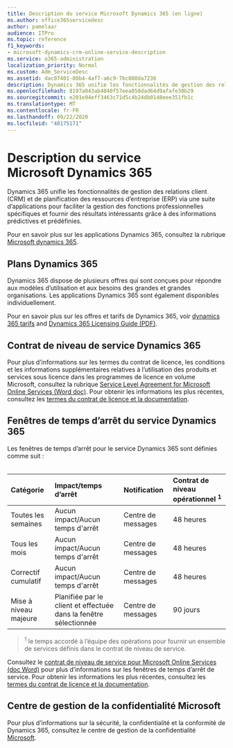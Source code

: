 ```yaml
---
title: Description du service Microsoft Dynamics 365 (en ligne)
ms.author: office365servicedesc
author: pamelaar
audience: ITPro
ms.topic: reference
f1_keywords:
- microsoft-dynamics-crm-online-service-description
ms.service: o365-administration
localization_priority: Normal
ms.custom: Adm_ServiceDesc
ms.assetid: dac07401-80b4-4af7-a6c9-7bc080da7236
description: Dynamics 365 unifie les fonctionnalités de gestion des relations client (CRM) et de planification des ressources d’entreprise (ERP) via une suite d’applications pour faciliter la gestion des fonctions professionnelles et fournir des résultats intéressants.
ms.openlocfilehash: 8197a043ab4040f57eea858dad64d9afafe38b29
ms.sourcegitcommit: e201e94eff3463c71d5c4b24db0148eee351fb1c
ms.translationtype: MT
ms.contentlocale: fr-FR
ms.lasthandoff: 09/22/2020
ms.locfileid: "48175171"
---
```

# <a name="microsoft-dynamics-365-service-description"></a>Description du service Microsoft Dynamics 365

Dynamics 365 unifie les fonctionnalités de gestion des relations client (CRM) et de planification des ressources d’entreprise (ERP) via une suite d’applications pour faciliter la gestion des fonctions professionnelles spécifiques et fournir des résultats intéressants grâce à des informations prédictives et prédéfinies.

Pour en savoir plus sur les applications Dynamics 365, consultez la rubrique [Microsoft dynamics 365](https://dynamics.microsoft.com).
  
## <a name="dynamics-365-plans"></a>Plans Dynamics 365

Dynamics 365 dispose de plusieurs offres qui sont conçues pour répondre aux modèles d’utilisation et aux besoins des grandes et grandes organisations. Les applications Dynamics 365 sont également disponibles individuellement.

Pour en savoir plus sur les offres et tarifs de Dynamics 365, voir [dynamics 365 tarifs](https://dynamics.microsoft.com/pricing) and [Dynamics 365 Licensing Guide (PDF)](https://go.microsoft.com/fwlink/?LinkId=866544).
  
## <a name="dynamics-365-service-level-agreement"></a>Contrat de niveau de service Dynamics 365

Pour plus d’informations sur les termes du contrat de licence, les conditions et les informations supplémentaires relatives à l’utilisation des produits et services sous licence dans les programmes de licence en volume Microsoft, consultez la rubrique [Service Level Agreement for Microsoft Online Services (Word doc)](https://www.microsoftvolumelicensing.com/Downloader.aspx?DocumentId=17583). Pour obtenir les informations les plus récentes, consultez les [termes du contrat de licence et la documentation](https://go.microsoft.com/fwlink/?linkid=272026).
  
## <a name="dynamics-365-service-downtime-windows"></a>Fenêtres de temps d’arrêt du service Dynamics 365

Les fenêtres de temps d’arrêt pour le service Dynamics 365 sont définies comme suit :<br><br>
  
| Catégorie | Impact/temps d’arrêt | Notification | Contrat de niveau opérationnel <sup>1</sup>|
|:-----|:-----|:-----|:-----|
|Toutes les semaines  <br/> |Aucun impact/Aucun temps d'arrêt  <br/> |Centre de messages  <br/> |48 heures  <br/> |
|Tous les mois  <br/> |Aucun impact/Aucun temps d'arrêt  <br/> |Centre de messages  <br/> |48 heures  <br/> |
|Correctif cumulatif  <br/> |Aucun impact/Aucun temps d'arrêt  <br/> |Centre de messages  <br/> |48 heures  <br/> |
|Mise à niveau majeure  <br/> |Planifiée par le client et effectuée dans la fenêtre sélectionnée  <br/> |Centre de messages  <br/> |90 jours  <br/> |

> <sup>1</sup> le temps accordé à l’équipe des opérations pour fournir un ensemble de services définis dans le contrat de niveau de service. <br/>

Consultez le [contrat de niveau de service pour Microsoft Online Services (doc Word)](https://www.microsoftvolumelicensing.com/Downloader.aspx?DocumentId=17583) pour plus d’informations sur les fenêtres de temps d’arrêt de service. Pour obtenir les informations les plus récentes, consultez les [termes du contrat de licence et la documentation](https://go.microsoft.com/fwlink/?linkid=272026). 
  
## <a name="microsoft-trust-center"></a>Centre de gestion de la confidentialité Microsoft

Pour plus d’informations sur la sécurité, la confidentialité et la conformité de Dynamics 365, consultez le centre de gestion de la confidentialité [Microsoft](https://www.microsoft.com/trust-center/product-overview).
  
